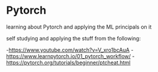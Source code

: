 # Pytorch
 learning about Pytorch and applying the ML principals on it

self studying and applying the stuff from the following:

-https://www.youtube.com/watch?v=V_xro1bcAuA
-https://www.learnpytorch.io/01_pytorch_workflow/
-https://pytorch.org/tutorials/beginner/ptcheat.html
